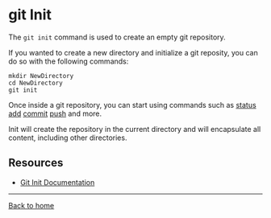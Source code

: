 # git Init

The `git init` command is used to create an empty git repository.

If you wanted to create a new directory and initialize a git reposity, you can do so with the following commands:

```
mkdir NewDirectory
cd NewDirectory
git init
```

Once inside a git repository, you can start using commands such as
[status](./Status.md)
[add](./Add.md)
[commit](./Commit.md)
[push](./Push.md)
and more.

Init will create the repository in the current directory and will encapsulate all content, including other directories.

## Resources

- [Git Init Documentation](https://git-scm.com/docs/git-init)

---

[Back to home](../README.md)
